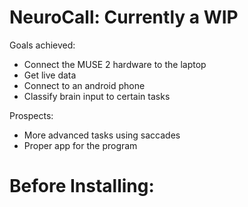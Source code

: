 # NeuroCall: Currently a WIP

Goals achieved:
- Connect the MUSE 2 hardware to the laptop
- Get live data
- Connect to an android phone
- Classify brain input to certain tasks

Prospects:
- More advanced tasks using saccades
- Proper app for the program

# Before Installing:

